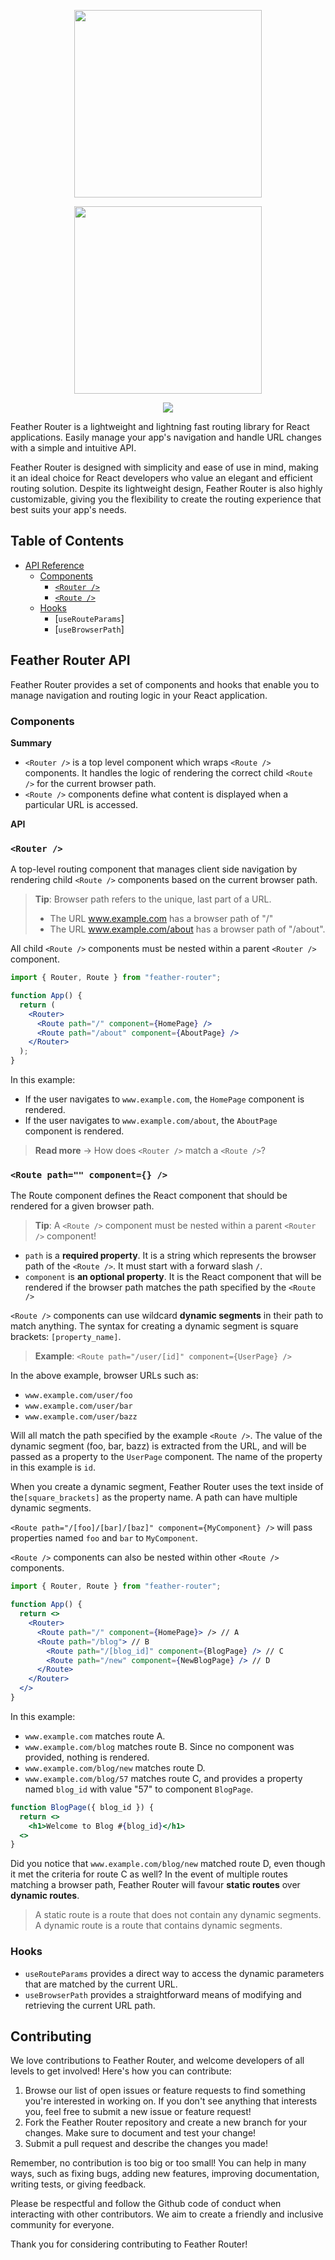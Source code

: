 <!-- Feather Router LOGO -->
<p align="center">
  <img width="300" src="https://raw.githubusercontent.com/bluelapras/feather-router/main/static/dark-mode/feather-router-logo.png#gh-dark-mode-only" />
</p>

<p align="center">
  <img width="300" src="https://raw.githubusercontent.com/bluelapras/feather-router/main/static/light-mode/feather-router-logo.png#gh-light-mode-only" />
</p>

<!-- Feather Router Badges -->
<p align="center">

</p>

<!-- Feather Router Hero Example -->
<div align="center">
  <img src="https://raw.githubusercontent.com/bluelapras/feather-router/main/static/feather-hero-example.png" />
</div>

<!-- Feather Router Description -->

Feather Router is a lightweight and lightning fast routing library for React applications. Easily manage your app's navigation and handle URL changes with a simple and intuitive API.

Feather Router is designed with simplicity and ease of use in mind, making it an ideal choice for React developers who value an elegant and efficient routing solution. Despite its lightweight design, Feather Router is also highly customizable, giving you the flexibility to create the routing experience that best suits your app's needs.

## Table of Contents

- [API Reference](#feather-router-api)
  - [Components](#components)
    - [`<Router />`](#router)
    - [`<Route />`](#route-path-component)
  - [Hooks](#hooks)
    - [`useRouteParams`]
    - [`useBrowserPath`]

## Feather Router API

Feather Router provides a set of components and hooks that enable you to manage navigation and routing logic in your React application.

### Components

**Summary**

- `<Router />` is a top level component which wraps `<Route />` components. It handles the logic of rendering the correct child `<Route />` for the current browser path.
- `<Route />` components define what content is displayed when a particular URL is accessed.

**API**

### `<Router />`

A top-level routing component that manages client side navigation by rendering child `<Route />` components based on the current browser path.

> **Tip**: Browser path refers to the unique, last part of a URL.
>
> - The URL www.example.com has a browser path of "/"
> - The URL www.example.com/about has a browser path of "/about".

All child `<Route />` components must be nested within a parent `<Router />` component.

```jsx
import { Router, Route } from "feather-router";

function App() {
  return (
    <Router>
      <Route path="/" component={HomePage} />
      <Route path="/about" component={AboutPage} />
    </Router>
  );
}
```

In this example:

- If the user navigates to `www.example.com`, the `HomePage` component is rendered.
- If the user navigates to `www.example.com/about`, the `AboutPage` component is rendered.

> **Read more** → How does `<Router />` match a `<Route />`?

### `<Route path="" component={} />`

The Route component defines the React component that should be rendered for a given browser path.

> **Tip**: A `<Route />` component must be nested within a parent `<Router />` component!

- `path` is a **required property**. It is a string which represents the browser path of the `<Route />`. It must start with a forward slash `/`.
- `component` is **an optional property**. It is the React component that will be rendered if the browser path matches the path specified by the `<Route />`

`<Route />` components can use wildcard **dynamic segments** in their path to match anything. The syntax for creating a dynamic segment is square brackets: `[property_name]`.

> **Example**: `<Route path="/user/[id]" component={UserPage} />`

In the above example, browser URLs such as:

- `www.example.com/user/foo`
- `www.example.com/user/bar`
- `www.example.com/user/bazz`

Will all match the path specified by the example `<Route />`. The value of the dynamic segment (foo, bar, bazz) is extracted from the URL, and will be passed as a property to the `UserPage` component. The name of the property in this example is `id`.

When you create a dynamic segment, Feather Router uses the text inside of the`[square_brackets]` as the property name. A path can have multiple dynamic segments.

`<Route path="/[foo]/[bar]/[baz]" component={MyComponent} />` will pass properties named `foo` and `bar` to `MyComponent`.

`<Route />` components can also be nested within other `<Route />` components.

```jsx
import { Router, Route } from "feather-router";

function App() {
  return <>
    <Router>
      <Route path="/" component={HomePage}> /> // A
      <Route path="/blog"> // B
        <Route path="/[blog_id]" component={BlogPage} /> // C
        <Route path="/new" component={NewBlogPage} /> // D
      </Route>
    </Router>
  </>
}
```

In this example:

- `www.example.com` matches route A.
- `www.example.com/blog` matches route B. Since no component was provided, nothing is rendered.
- `www.example.com/blog/new` matches route D.
- `www.example.com/blog/57` matches route C, and provides a property named `blog_id` with value "57" to component `BlogPage`.

```jsx
function BlogPage({ blog_id }) {
  return <>
    <h1>Welcome to Blog #{blog_id}</h1>
  <>
}
```

Did you notice that `www.example.com/blog/new` matched route D, even though it met the criteria for route C as well? In the event of multiple routes matching a browser path, Feather Router will favour **static routes** over **dynamic routes**.

> A static route is a route that does not contain any dynamic segments. A dynamic route is a route that contains dynamic segments.

### Hooks

- `useRouteParams` provides a direct way to access the dynamic parameters that are matched by the current URL.
- `useBrowserPath` provides a straightforward means of modifying and retrieving the current URL path.

## Contributing

We love contributions to Feather Router, and welcome developers of all levels to get involved! Here's how you can contribute:

1. Browse our list of open issues or feature requests to find something you're interested in working on. If you don't see anything
   that interests you, feel free to submit a new issue or feature request!
2. Fork the Feather Router repository and create a new branch for your changes. Make sure to document and test your change!
3. Submit a pull request and describe the changes you made!

Remember, no contribution is too big or too small! You can help in many ways, such as fixing bugs, adding new features, improving documentation, writing tests, or giving feedback.

Please be respectful and follow the Github code of conduct when interacting with other contributors. We aim to create a friendly and inclusive community for everyone.

Thank you for considering contributing to Feather Router!
